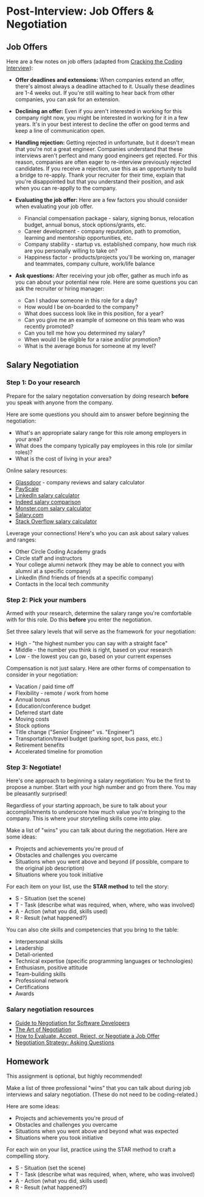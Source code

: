 <!-- {% include "/includes/header.md" %} -->

# Post-Interview: Job Offers & Negotiation
    
## Job Offers

Here are a few notes on job offers (adapted from [Cracking the Coding Interview](http://www.crackingthecodinginterview.com/)):

* **Offer deadlines and extensions:** When companies extend an offer, there's almost always a deadline attached to it. Usually these deadlines are 1-4 weeks out. If you're still waiting to hear back from other companies, you can ask for an extension.

* **Declining an offer:** Even if you aren't interested in working for this company right now, you might be interested in working for it in a few years. It's in your best interest to decline the offer on good terms and keep a line of communication open.

* **Handling rejection:** Getting rejected in unfortunate, but it doesn't mean that you're not a great engineer. Companies understand that these interviews aren't perfect and many good engineers get rejected. For this reason, companies are often eager to re-interview previously rejected candidates. If you receive a rejection, use this as an opportunity to build a bridge to re-apply. Thank your recruiter for their time, explain that you're disappointed but that you understand their position, and ask when you can re-applly to the company.

* **Evaluating the job offer:** Here are a few factors you should consider when evaluating your job offer.
  * Financial compensation package - salary, signing bonus, relocation budget, annual bonus, stock options/grants, etc.
  * Career development - company reputation, path to promotion, learning and mentorship opportunities, etc.
  * Company stability - startup vs. established company, how much risk are you personally willing to take on?
  * Happiness factor - products/projects you'll be working on, manager and teammates, company culture, work/life balance
  
* **Ask questions:** After receiving your job offer, gather as much info as you can about your potential new role. Here are some questions you can ask the recruiter or hiring manager:
  * Can I shadow someone in this role for a day?
  * How would I be on-boarded to the company?
  * What does success look like in this position, for a year?
  * Can you give me an example of someone on this team who was recently promoted?
  * Can you tell me how you determined my salary?
  * When would I be eligible for a raise and/or promotion?
  * What is the average bonus for someone at my level?

## Salary Negotiation

### Step 1: Do your research

Prepare for the salary negotation conversation by doing research **before** you speak with anyone from the company.

Here are some questions you should aim to answer before beginning the negotiation:
* What's an appropriate salary range for this role among employers in your area?
* What does the company typically pay employees in this role (or similar roles)?
* What is the cost of living in your area?

Online salary resources:

* [Glassdoor](https://www.glassdoor.com) - company reviews and salary calculator
* [PayScale](https://www.payscale.com/)
* [LinkedIn salary calculator](https://www.linkedin.com/salary/)
* [Indeed salary comparison](https://www.indeed.com/salaries)
* [Monster.com salary calculator](https://www.monster.com/salary/)
* [Salary.com](https://www.salary.com/)
* [Stack Overflow salary calculator](https://stackoverflow.com/jobs/salary)

Leverage your connections! Here's who you can ask about salary values and ranges:

* Other Circle Coding Academy grads
* Circle staff and instructors
* Your college alumni network (they may be able to connect you with alumni at a specific company)
* LinkedIn (find friends of friends at a specific company)
* Contacts in the local tech community

### Step 2: Pick your numbers

Armed with your research, determine the salary range you're comfortable with for this role. Do this **before** you enter the negotiation.

Set three salary levels that will serve as the framework for your negotiation:
* High - "the highest number you can say with a straight face"
* Middle - the number you think is right, based on your research
* Low - the lowest you can go, based on your current expenses

Compensation is not just salary. Here are other forms of compensation to consider in your negotiation:
* Vacation / paid time off
* Flexibility - remote / work from home
* Annual bonus
* Education/conference budget
* Deferred start date
* Moving costs
* Stock options
* Title change ("Senior Engineer" vs. "Engineer")
* Transportation/travel budget (parking spot, bus pass, etc.)
* Retirement benefits
* Accelerated timeline for promotion

### Step 3: Negotiate!

Here's one approach to beginning a salary negotiation:
You be the first to propose a number. Start with your high number and go from there. You may be pleasantly surprised!

Regardless of your starting approach, be sure to talk about your accomplishments to underscore how much value you're bringing to the company. This is where your storytelling skills come into play.

Make a list of "wins" you can talk about during the negotiation. Here are some ideas:
* Projects and achievements you're proud of
* Obstacles and challenges you overcame
* Situations when you went above and beyond (if possible, compare to the original job description)
* Situations where you took initiative

For each item on your list, use the **STAR method** to tell the story:
* S - Situation (set the scene)
* T - Task (describe what was required, when, where, who was involved)
* A - Action (what you did, skills used)
* R - Result (what happened?)

You can also cite skills and competencies that you bring to the table:
* Interpersonal skills
* Leadership
* Detail-oriented
* Technical expertise (specific programming languages or technologies)
* Enthusiasm, positive attitude
* Team-building skills
* Professional network
* Certifications
* Awards

### Salary negotiation resources

* [Guide to Negotiation for Software Developers](https://simpleprogrammer.com/salary-negotiation-software-developers/)
* [The Art of Negotiation](https://www.helpscout.com/blog/how-to-negotiate/)
* [How to Evaluate, Accept, Reject, or Negotiate a Job Offer](https://hbr.org/2017/04/how-to-evaluate-accept-reject-or-negotiate-a-job-offer)
* [Negotiation Strategy: Asking Questions](https://women2.com/2017/09/21/want-to-win-your-next-negotiation-ask-a-simple-question/) 

## Homework

This assignment is optional, but highly recommended!

Make a list of three professional "wins" that you can talk about during job interviews and salary negotiation. (These do not need to be coding-related.)

Here are some ideas:
* Projects and achievements you're proud of
* Obstacles and challenges you overcame
* Situations when you went above and beyond what was expected
* Situations where you took initiative

For each win on your list, practice using the STAR method to craft a compelling story.
* S - Situation (set the scene)
* T - Task (describe what was required, when, where, who was involved)
* A - Action (what you did, skills used)
* R - Result (what happened?)

<!-- {% include "/includes/footer.md" %} -->
